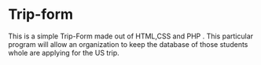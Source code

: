 # Trip-form
This is a simple Trip-Form made out of HTML,CSS and PHP . This particular program will allow an organization to keep the database of those students whole are applying for the US trip.
